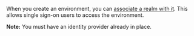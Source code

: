 When you create an environment, you can [associate a realm with it](jbj1680184191443.md). This allows single sign-on users to access the environment.

**Note:** You must have an identity provider already in place.

